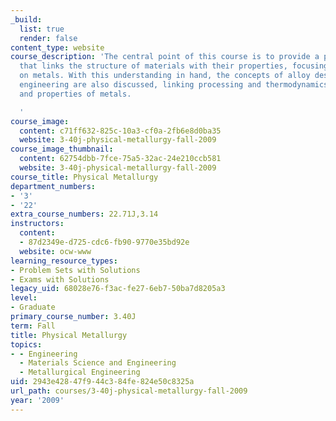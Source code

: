 ```yaml
---
_build:
  list: true
  render: false
content_type: website
course_description: 'The central point of this course is to provide a physical basis
  that links the structure of materials with their properties, focusing primarily
  on metals. With this understanding in hand, the concepts of alloy design and microstructural
  engineering are also discussed, linking processing and thermodynamics to the structure
  and properties of metals.

  '
course_image:
  content: c71ff632-825c-10a3-cf0a-2fb6e8d0ba35
  website: 3-40j-physical-metallurgy-fall-2009
course_image_thumbnail:
  content: 62754dbb-7fce-75a5-32ac-24e210ccb581
  website: 3-40j-physical-metallurgy-fall-2009
course_title: Physical Metallurgy
department_numbers:
- '3'
- '22'
extra_course_numbers: 22.71J,3.14
instructors:
  content:
  - 87d2349e-d725-cdc6-fb90-9770e35bd92e
  website: ocw-www
learning_resource_types:
- Problem Sets with Solutions
- Exams with Solutions
legacy_uid: 68028e76-f3ac-fe27-6eb7-50ba7d8205a3
level:
- Graduate
primary_course_number: 3.40J
term: Fall
title: Physical Metallurgy
topics:
- - Engineering
  - Materials Science and Engineering
  - Metallurgical Engineering
uid: 2943e428-47f9-44c3-84fe-824e50c8325a
url_path: courses/3-40j-physical-metallurgy-fall-2009
year: '2009'
---
```

